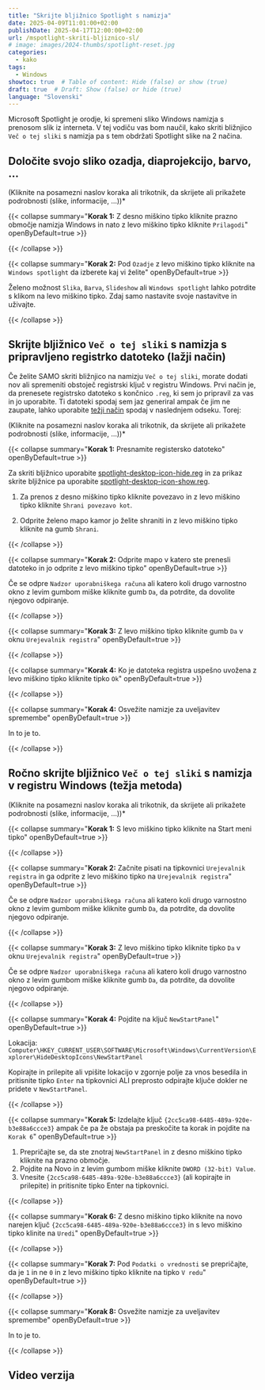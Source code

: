 ```yaml
---
title: "Skrijte bljižnico Spotlight s namizja"
date: 2025-04-09T11:01:00+02:00
publishDate: 2025-04-17T12:00:00+02:00
url: /mspotlight-skriti-bljiznico-sl/
# image: images/2024-thumbs/spotlight-reset.jpg
categories: 
  - kako
tags: 
  - Windows
showtoc: true  # Table of content: Hide (false) or show (true)
draft: true  # Draft: Show (false) or hide (true)
language: "Slovenski"
---
```


Microsoft Spotlight je orodje, ki spremeni sliko Windows namizja s prenosom slik iz interneta. V tej vodiču vas bom naučil, kako skriti bližnjico `Več o tej sliki` s namizja pa s tem obdržati Spotlight slike na 2 načina.

## Določite svojo sliko ozadja, diaprojekcijo, barvo, ...

(Kliknite na posamezni naslov koraka ali trikotnik, da skrijete ali prikažete podrobnosti (slike, informacije, ...))*

{{< collapse summary="**Korak 1:** Z desno miškino tipko kliknite prazno območje namizja Windows in nato z levo miškino tipko kliknite `Prilagodi`" openByDefault=true >}}

 

{{< /collapse >}}

{{< collapse summary="**Korak 2:** Pod `Ozadje` z levo miškino tipko kliknite na `Windows spotlight` da izberete kaj vi želite" openByDefault=true >}}

 Želeno možnost `Slika`, `Barva`, `Slideshow` ali `Windows spotlight` lahko potrdite s klikom na levo miškino tipko. Zdaj samo nastavite svoje nastavitve in uživajte.

{{< /collapse >}}

## Skrijte bljižnico `Več o tej sliki` s namizja s pripravljeno registrko datoteko (lažji način)

Če želite SAMO skriti bližnjico na namizju `Več o tej sliki`, morate dodati nov ali spremeniti obstoječ registrski ključ v registru Windows. Prvi način je, da prenesete registrsko datoteko s končnico `.reg`, ki sem jo pripravil za vas in jo uporabite. Ti datoteki spodaj sem jaz generiral ampak če jim ne zaupate, lahko uporabite [težji način](#ročno-skrijte-bljižnico-več-o-tej-sliki-s-namizja-v-registru-windows-težja-metoda "Kliknite/tapnite da skočite na ta odsek!") spodaj v naslednjem odseku. Torej:

(Kliknite na posamezni naslov koraka ali trikotnik, da skrijete ali prikažete podrobnosti (slike, informacije, ...))*

{{< collapse summary="**Korak 1:** Presnamite registersko datoteko" openByDefault=true >}}

 Za skriti bljižnico uporabite [spotlight-desktop-icon-hide.reg](/scripts/spotlight-desktop-icon-hide.reg "Click/tap to download the file!") in za prikaz skrite bljižnice pa uporabite [spotlight-desktop-icon-show.reg](/scripts/spotlight-desktop-icon-show.reg "Click/tap to download the file!").

 1. Za prenos z desno miškino tipko kliknite povezavo in z levo miškino tipko kliknite `Shrani povezavo kot`.

    

 2. Odprite želeno mapo kamor jo želite shraniti in z levo miškino tipko kliknite na gumb `Shrani`.



{{< /collapse >}}

{{< collapse summary="**Korak 2:** Odprite mapo v katero ste prenesli datoteko in jo odprite z levo miškino tipko" openByDefault=true >}}

 Če se odpre `Nadzor uporabniškega računa` ali katero koli drugo varnostno okno z levim gumbom miške kliknite gumb `Da`, da potrdite, da dovolite njegovo odpiranje.

{{< /collapse >}}

{{< collapse summary="**Korak 3:** Z levo miškino tipko kliknite gumb `Da` v oknu `Urejevalnik registra`" openByDefault=true >}}



{{< /collapse >}}

{{< collapse summary="**Korak 4:** Ko je datoteka registra uspešno uvožena z levo miškino tipko kliknite tipko `Ok`" openByDefault=true >}}

  

{{< /collapse >}}

{{< collapse summary="**Korak 4:** Osvežite namizje za uveljavitev spremembe" openByDefault=true >}}

  In to je to.

{{< /collapse >}}

## Ročno skrijte bljižnico `Več o tej sliki` s namizja v registru Windows (težja metoda)

(Kliknite na posamezni naslov koraka ali trikotnik, da skrijete ali prikažete podrobnosti (slike, informacije, ...))*

{{< collapse summary="**Korak 1:** S levo miškino tipko kliknite na Start meni tipko" openByDefault=true >}}



{{< /collapse >}}

{{< collapse summary="**Korak 2:** Začnite pisati na tipkovnici `Urejevalnik registra` in ga odprite z levo miškino tipko na `Urejevalnik registra`" openByDefault=true >}}

  Če se odpre `Nadzor uporabniškega računa` ali katero koli drugo varnostno okno z levim gumbom miške kliknite gumb `Da`, da potrdite, da dovolite njegovo odpiranje.

{{< /collapse >}}

{{< collapse summary="**Korak 3:** Z levo miškino tipko kliknite tipko `Da` v oknu `Urejevalnik registra`" openByDefault=true >}}

  Če se odpre `Nadzor uporabniškega računa` ali katero koli drugo varnostno okno z levim gumbom miške kliknite gumb `Da`, da potrdite, da dovolite njegovo odpiranje.

{{< /collapse >}}

{{< collapse summary="**Korak 4:** Pojdite na ključ `NewStartPanel`" openByDefault=true >}}

  Lokacija: `Computer\HKEY_CURRENT_USER\SOFTWARE\Microsoft\Windows\CurrentVersion\Explorer\HideDesktopIcons\NewStartPanel`

Kopirajte in prilepite ali vpišite lokacijo v zgornje polje za vnos besedila in pritisnite tipko `Enter` na tipkovnici ALI preprosto odpirajte ključe dokler ne pridete v `NewStartPanel`.

{{< /collapse >}}

{{< collapse summary="**Korak 5:** Izdelajte ključ `{2cc5ca98-6485-489a-920e-b3e88a6ccce3}` ampak če pa že obstaja pa preskočite ta korak in pojdite na `Korak 6`" openByDefault=true >}}

  1. Prepričajte se, da ste znotraj `NewStartPanel` in z desno miškino tipko kliknite na prazno območje.
  2. Pojdite na Novo in z levim gumbom miške kliknite `DWORD (32-bit) Value`.
  3. Vnesite `{2cc5ca98-6485-489a-920e-b3e88a6ccce3}` (ali kopirajte in prilepite) in pritisnite tipko Enter na tipkovnici.

{{< /collapse >}}

{{< collapse summary="**Korak 6:** Z desno miškino tipko kliknite na novo narejen ključ `{2cc5ca98-6485-489a-920e-b3e88a6ccce3}` in s levo miškino tipko klinite na `Uredi`" openByDefault=true >}}

 

{{< /collapse >}}

{{< collapse summary="**Korak 7:** Pod `Podatki o vrednosti` se prepričajte, da je `1` in ne `0` in z levo miškino tipko kliknite na tipko `V redu`" openByDefault=true >}}

  

{{< /collapse >}}

{{< collapse summary="**Korak 8:** Osvežite namizje za uveljavitev spremembe" openByDefault=true >}}

  In to je to.

{{< /collapse >}}

## Video verzija
<!--
{{< youtube "" >}}
-->